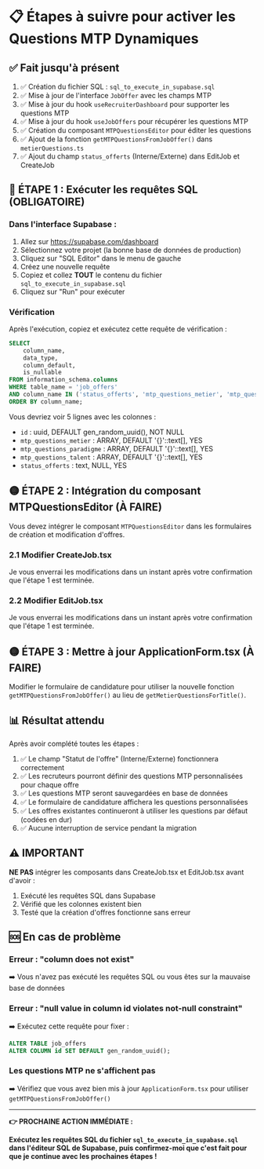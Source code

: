 # 📋 Étapes à suivre pour activer les Questions MTP Dynamiques

## ✅ Fait jusqu'à présent

1. ✅ Création du fichier SQL : `sql_to_execute_in_supabase.sql`
2. ✅ Mise à jour de l'interface `JobOffer` avec les champs MTP
3. ✅ Mise à jour du hook `useRecruiterDashboard` pour supporter les questions MTP
4. ✅ Mise à jour du hook `useJobOffers` pour récupérer les questions MTP
5. ✅ Création du composant `MTPQuestionsEditor` pour éditer les questions
6. ✅ Ajout de la fonction `getMTPQuestionsFromJobOffer()` dans `metierQuestions.ts`
7. ✅ Ajout du champ `status_offerts` (Interne/Externe) dans EditJob et CreateJob

## 🔴 ÉTAPE 1 : Exécuter les requêtes SQL (OBLIGATOIRE)

### Dans l'interface Supabase :

1. Allez sur https://supabase.com/dashboard
2. Sélectionnez votre projet (la bonne base de données de production)
3. Cliquez sur "SQL Editor" dans le menu de gauche
4. Créez une nouvelle requête
5. Copiez et collez **TOUT** le contenu du fichier `sql_to_execute_in_supabase.sql`
6. Cliquez sur "Run" pour exécuter

### Vérification

Après l'exécution, copiez et exécutez cette requête de vérification :

```sql
SELECT 
    column_name, 
    data_type, 
    column_default,
    is_nullable
FROM information_schema.columns
WHERE table_name = 'job_offers'
AND column_name IN ('status_offerts', 'mtp_questions_metier', 'mtp_questions_talent', 'mtp_questions_paradigme', 'id')
ORDER BY column_name;
```

Vous devriez voir 5 lignes avec les colonnes :
- `id` : uuid, DEFAULT gen_random_uuid(), NOT NULL
- `mtp_questions_metier` : ARRAY, DEFAULT '{}'::text[], YES
- `mtp_questions_paradigme` : ARRAY, DEFAULT '{}'::text[], YES
- `mtp_questions_talent` : ARRAY, DEFAULT '{}'::text[], YES
- `status_offerts` : text, NULL, YES

## 🟡 ÉTAPE 2 : Intégration du composant MTPQuestionsEditor (À FAIRE)

Vous devez intégrer le composant `MTPQuestionsEditor` dans les formulaires de création et modification d'offres.

### 2.1 Modifier CreateJob.tsx

Je vous enverrai les modifications dans un instant après votre confirmation que l'étape 1 est terminée.

### 2.2 Modifier EditJob.tsx

Je vous enverrai les modifications dans un instant après votre confirmation que l'étape 1 est terminée.

## 🟡 ÉTAPE 3 : Mettre à jour ApplicationForm.tsx (À FAIRE)

Modifier le formulaire de candidature pour utiliser la nouvelle fonction `getMTPQuestionsFromJobOffer()` au lieu de `getMetierQuestionsForTitle()`.

## 📊 Résultat attendu

Après avoir complété toutes les étapes :

1. ✅ Le champ "Statut de l'offre" (Interne/Externe) fonctionnera correctement
2. ✅ Les recruteurs pourront définir des questions MTP personnalisées pour chaque offre
3. ✅ Les questions MTP seront sauvegardées en base de données
4. ✅ Le formulaire de candidature affichera les questions personnalisées
5. ✅ Les offres existantes continueront à utiliser les questions par défaut (codées en dur)
6. ✅ Aucune interruption de service pendant la migration

## ⚠️ IMPORTANT

**NE PAS** intégrer les composants dans CreateJob.tsx et EditJob.tsx avant d'avoir :
1. Exécuté les requêtes SQL dans Supabase
2. Vérifié que les colonnes existent bien
3. Testé que la création d'offres fonctionne sans erreur

## 🆘 En cas de problème

### Erreur : "column does not exist"

➡️ Vous n'avez pas exécuté les requêtes SQL ou vous êtes sur la mauvaise base de données

### Erreur : "null value in column id violates not-null constraint"

➡️ Exécutez cette requête pour fixer :

```sql
ALTER TABLE job_offers 
ALTER COLUMN id SET DEFAULT gen_random_uuid();
```

### Les questions MTP ne s'affichent pas

➡️ Vérifiez que vous avez bien mis à jour `ApplicationForm.tsx` pour utiliser `getMTPQuestionsFromJobOffer()`

---

**👉 PROCHAINE ACTION IMMÉDIATE :**

**Exécutez les requêtes SQL du fichier `sql_to_execute_in_supabase.sql` dans l'éditeur SQL de Supabase, puis confirmez-moi que c'est fait pour que je continue avec les prochaines étapes !**

